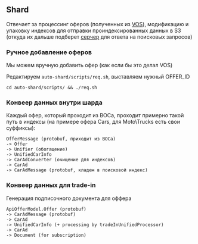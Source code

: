 ## Shard

Отвечает за процессинг оферов (полученных из [VOS](https://github.com/YandexClassifieds/vos2-autoru)), модификацию и упаковку индексов для отправки проиндексированных данных в S3 (откуда их дальше подберет [серчер](https://github.com/YandexClassifieds/auto/tree/master/auto-searcher) для ответа на поисковых запросов)


### Ручное добавление оферов
Мы можем вручную добавить офер (как если бы это делал VOS)

Редактируем `auto-shard/scripts/req.sh`, выставляем нужный OFFER_ID

```
cd auto-shard/scripts/ && ./req.sh
```

### Конвеер данных внутри шарда
Каждый офер, который проходит из ВОСа, проходит примерно такой путь в индексы (на примере офера Cars, для Moto\Trucks есть свои суффиксы):
```
OfferMessage (protobuf, приходит из ВОСа) 
-> Offer 
-> Unifier (обогащение) 
-> UnifiedCarInfo 
-> CarAdConverter (очищение для индексов) 
-> CarAd 
-> CarAdMessage (protobuf, кладем в поисковой индекс)
```

### Конвеер данных для trade-in
Генерация подписочного документа для оффера
```
ApiOfferModel.Offer (protobuf)  
-> CarAdMessage (protobuf) 
-> CarAd 
-> UnifiedCarInfo (+ processing by tradeInUnifiedProcessor)
-> CarAd 
-> Document (for subscription)
```
